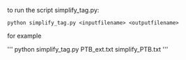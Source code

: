to run the script simplify_tag.py: 

```
python simplify_tag.py <inputfilename> <outputfilename>
```
for example

'''
python simplify_tag.py PTB_ext.txt simplify_PTB.txt 
'''
